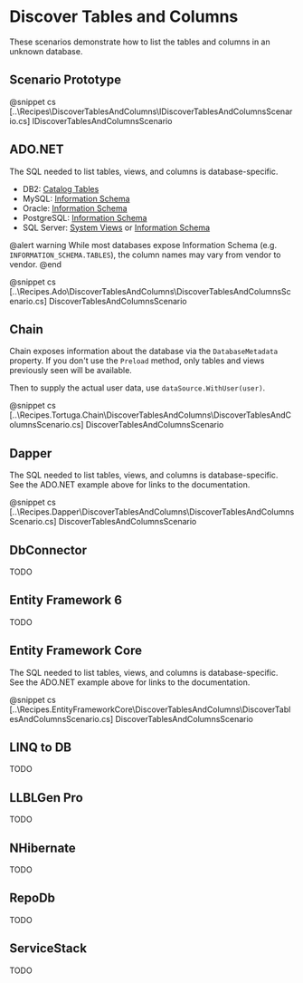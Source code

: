 ﻿# Discover Tables and Columns

These scenarios demonstrate how to list the tables and columns in an unknown database. 

## Scenario Prototype

@snippet cs [..\Recipes\DiscoverTablesAndColumns\IDiscoverTablesAndColumnsScenario.cs] IDiscoverTablesAndColumnsScenario

## ADO.NET

The SQL needed to list tables, views, and columns is database-specific. 

* DB2: [Catalog Tables](https://www.ibm.com/support/knowledgecenter/en/SSEPEK_11.0.0/cattab/src/tpc/db2z_catalogtablesintro.html)
* MySQL: [Information Schema](https://dev.mysql.com/doc/refman/5.7/en/information-schema.html)
* Oracle: [Information Schema](https://docs.microsoft.com/en-us/dotnet/framework/data/adonet/oracle-schema-collections)
* PostgreSQL: [Information Schema](https://www.postgresql.org/docs/9.1/information-schema.html)
* SQL Server: [System Views]() or [Information Schema](https://docs.microsoft.com/en-us/dotnet/framework/data/adonet/sql-server-schema-collections)

@alert warning
While most databases expose Information Schema (e.g. `INFORMATION_SCHEMA.TABLES`), the column names may vary from vendor to vendor.
@end

@snippet cs [..\Recipes.Ado\DiscoverTablesAndColumns\DiscoverTablesAndColumnsScenario.cs] DiscoverTablesAndColumnsScenario

## Chain

Chain exposes information about the database via the `DatabaseMetadata` property. If you don't use the `Preload` method, only tables and views previously seen will be available.

Then to supply the actual user data, use `dataSource.WithUser(user)`.

@snippet cs [..\Recipes.Tortuga.Chain\DiscoverTablesAndColumns\DiscoverTablesAndColumnsScenario.cs] DiscoverTablesAndColumnsScenario

## Dapper

The SQL needed to list tables, views, and columns is database-specific. See the ADO.NET example above for links to the documentation. 

@snippet cs [..\Recipes.Dapper\DiscoverTablesAndColumns\DiscoverTablesAndColumnsScenario.cs] DiscoverTablesAndColumnsScenario

## DbConnector

TODO

## Entity Framework 6

TODO

## Entity Framework Core

The SQL needed to list tables, views, and columns is database-specific. See the ADO.NET example above for links to the documentation.

@snippet cs [..\Recipes.EntityFrameworkCore\DiscoverTablesAndColumns\DiscoverTablesAndColumnsScenario.cs] DiscoverTablesAndColumnsScenario

## LINQ to DB

TODO

## LLBLGen Pro 

TODO

## NHibernate

TODO

## RepoDb

TODO

## ServiceStack

TODO
